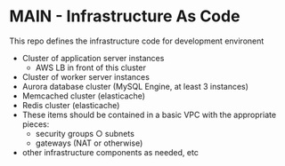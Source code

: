 # MAIN - Infrastructure As Code

This repo defines the infrastructure code for development environent

- Cluster of application server instances
  - AWS LB in front of this cluster
- Cluster of worker server instances
- Aurora database cluster (MySQL Engine, at least 3 instances)
- Memcached cluster (elasticache)
- Redis cluster (elasticache)
- These items should be contained in a basic VPC with the appropriate pieces:
  - security groups ○ subnets
  - gateways (NAT or otherwise)
- other infrastructure components as needed, etc
